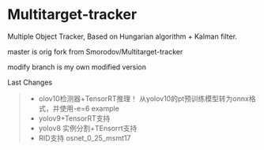 # Multitarget-tracker

Multiple Object Tracker, Based on  Hungarian algorithm + Kalman filter.

master is orig fork from  Smorodov/Multitarget-tracker

modify branch is my own modified version


Last Changes

> - olov10检测器+TensorRT推理！ 从yolov10的pt预训练模型转为onnx格式，并使用-e=6 example
> - yolov9+TensorRT支持
> - yolov8 实例分割+TEnsorrt支持
> - RID支持 osnet_0_25_msmt17
